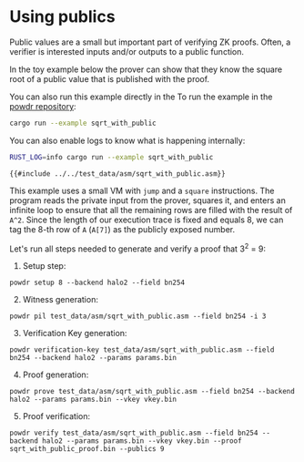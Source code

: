 # Using publics

Public values are a small but important part of verifying ZK proofs.  Often, a
verifier is interested inputs and/or outputs to a public function.

In the toy example below the prover can show that they know the square root of
a public value that is published with the proof.

You can also run this example directly in the To run the example in the [powdr
repository](https://github.com/powdr-labs/powdr):

```bash
cargo run --example sqrt_with_public
```

You can also enable logs to know what is happening internally:

```bash
RUST_LOG=info cargo run --example sqrt_with_public
```

```
{{#include ../../test_data/asm/sqrt_with_public.asm}}
```

This example uses a small VM with `jump` and a `square` instructions.  The
program reads the private input from the prover, squares it, and enters an
infinite loop to ensure that all the remaining rows are filled with the result of `A^2`.
Since the length of our execution trace is fixed and equals 8, we can tag the
8-th row of `A` (`A[7]`) as the publicly exposed number.

Let's run all steps needed to generate and verify a proof that 3<sup>2</sup> = 9:

1. Setup step:

```console
powdr setup 8 --backend halo2 --field bn254
```

2. Witness generation:

```console
powdr pil test_data/asm/sqrt_with_public.asm --field bn254 -i 3
```

3. Verification Key generation:

```console
powdr verification-key test_data/asm/sqrt_with_public.asm --field bn254 --backend halo2 --params params.bin
```

4. Proof generation:

```console
powdr prove test_data/asm/sqrt_with_public.asm --field bn254 --backend halo2 --params params.bin --vkey vkey.bin
```

5. Proof verification:

```console
powdr verify test_data/asm/sqrt_with_public.asm --field bn254 --backend halo2 --params params.bin --vkey vkey.bin --proof sqrt_with_public_proof.bin --publics 9
```

